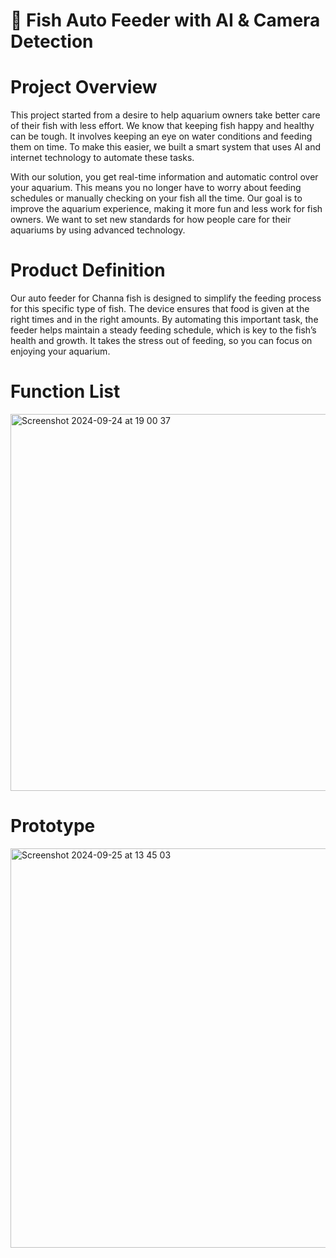 # 🐠 Fish Auto Feeder with AI & Camera Detection

# Project Overview
This project started from a desire to help aquarium owners take better care of their fish with less effort. We know that keeping fish happy and healthy can be tough. It involves keeping an eye on water conditions and feeding them on time. To make this easier, we built a smart system that uses AI and internet technology to automate these tasks.

With our solution, you get real-time information and automatic control over your aquarium. This means you no longer have to worry about feeding schedules or manually checking on your fish all the time. Our goal is to improve the aquarium experience, making it more fun and less work for fish owners. We want to set new standards for how people care for their aquariums by using advanced technology.

#  Product Definition
Our auto feeder for Channa fish is designed to simplify the feeding process for this specific type of fish. The device ensures that food is given at the right times and in the right amounts. By automating this important task, the feeder helps maintain a steady feeding schedule, which is key to the fish’s health and growth. It takes the stress out of feeding, so you can focus on enjoying your aquarium.

# Function List
<img width="603" alt="Screenshot 2024-09-24 at 19 00 37" src="https://github.com/user-attachments/assets/c3bad85b-5327-43e8-9d53-b6f90b8c83f2">

# Prototype
<img width="639" alt="Screenshot 2024-09-25 at 13 45 03" src="https://github.com/user-attachments/assets/7029e415-8399-4ee4-b95b-ac4857926e70">

